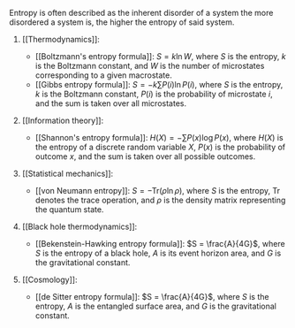 Entropy is often described as the inherent disorder of a system the more disordered a system is, the higher the entropy of said system.


1. [[Thermodynamics]]:
    
    - [[Boltzmann's entropy formula]]: $S = k \ln W$, where $S$ is the entropy, $k$ is the Boltzmann constant, and $W$ is the number of microstates corresponding to a given macrostate.
    - [[Gibbs entropy formula]]: $S = -k \sum P(i) \ln P(i)$, where $S$ is the entropy, $k$ is the Boltzmann constant, $P(i)$ is the probability of microstate $i$, and the sum is taken over all microstates.
2. [[Information theory]]:
    
    - [[Shannon's entropy formula]]: $H(X) = - \sum P(x) \log P(x)$, where $H(X)$ is the entropy of a discrete random variable $X$, $P(x)$ is the probability of outcome $x$, and the sum is taken over all possible outcomes.
3. [[Statistical mechanics]]:
    
    - [[von Neumann entropy]]: $S = -\mathrm{Tr}(\rho \ln \rho)$, where $S$ is the entropy, $\mathrm{Tr}$ denotes the trace operation, and $\rho$ is the density matrix representing the quantum state.
4. [[Black hole thermodynamics]]:
    
    - [[Bekenstein-Hawking entropy formula]]: $S = \frac{A}{4G}$, where $S$ is the entropy of a black hole, $A$ is its event horizon area, and $G$ is the gravitational constant.
5. [[Cosmology]]:
    
    - [[de Sitter entropy formula]]: $S = \frac{A}{4G}$, where $S$ is the entropy, $A$ is the entangled surface area, and $G$ is the gravitational constant.